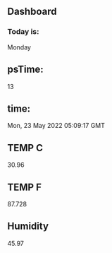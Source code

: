 ## Dashboard

### Today is:
Monday

## psTime:
13

## time:
Mon, 23 May 2022 05:09:17 GMT

## TEMP C
30.96

## TEMP F
87.728


## Humidity
45.97
